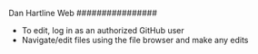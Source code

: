 Dan Hartline Web
################

* To edit, log in as an authorized GitHub user
* Navigate/edit files using the file browser and make any edits
